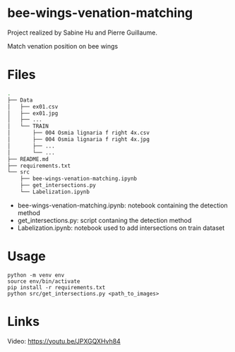 # bee-wings-venation-matching
Project realized by Sabine Hu and Pierre Guillaume.

Match venation position on bee wings

# Files
```bash
.
├── Data
│   ├── ex01.csv
│   ├── ex01.jpg
│   ├── ...
│   └── TRAIN
│       ├── 004 Osmia lignaria f right 4x.csv
│       ├── 004 Osmia lignaria f right 4x.jpg
│       ├── ...
│       └── ...
├── README.md
├── requirements.txt
└── src
    ├── bee-wings-venation-matching.ipynb
    ├── get_intersections.py
    └── Labelization.ipynb
```

* bee-wings-venation-matching.ipynb: notebook containing the detection method
* get_intersections.py: script contaning the detection method
* Labelization.ipynb: notebook used to add intersections on train dataset

# Usage
```shell
python -m venv env
source env/bin/activate
pip install -r requirements.txt
python src/get_intersections.py <path_to_images>
```

# Links
Video: https://youtu.be/JPXGQXHvh84
